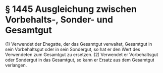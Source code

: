 # § 1445 Ausgleichung zwischen Vorbehalts-, Sonder- und Gesamtgut
(1) Verwendet der Ehegatte, der das Gesamtgut verwaltet, Gesamtgut in sein Vorbehaltsgut oder in sein Sondergut, so hat er den Wert des Verwendeten zum Gesamtgut zu ersetzen.
(2) Verwendet er Vorbehaltsgut oder Sondergut in das Gesamtgut, so kann er Ersatz aus dem Gesamtgut verlangen.